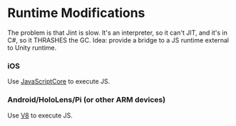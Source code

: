 # Runtime Modifications

The problem is that Jint is slow. It's an interpreter, so it can't JIT, and it's in C#, so it THRASHES the GC. Idea: provide a bridge to a JS runtime external to Unity runtime.

### iOS

Use [JavaScriptCore](https://developer.apple.com/documentation/javascriptcore) to execute JS.

### Android/HoloLens/Pi (or other ARM devices)

Use [V8](https://android.googlesource.com/platform/external/v8) to execute JS.
